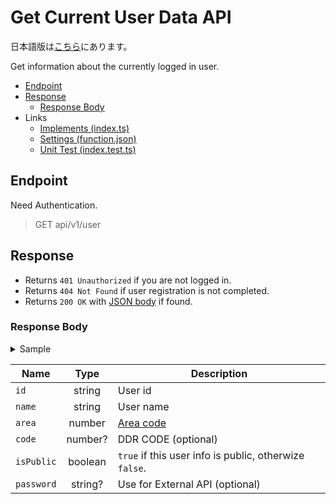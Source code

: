 # Get Current User Data API

日本語版は[こちら](./README-ja.md)にあります。

Get information about the currently logged in user.

- [Endpoint](#endpoint)
- [Response](#response)
  - [Response Body](#response-body)
- Links
  - [Implements (index.ts)](index.ts)
  - [Settings (function.json)](function.json)
  - [Unit Test (index.test.ts)](index.test.ts)

## Endpoint

Need Authentication.

> GET api/v1/user

## Response

- Returns `401 Unauthorized` if you are not logged in.
- Returns `404 Not Found` if user registration is not completed.
- Returns `200 OK` with [JSON body](#response-body) if found.

### Response Body

<details>
  <summary>Sample</summary>

```json
{
  "id": "afro0001",
  "name": "AFRO",
  "area": 13,
  "code": 10000000,
  "isPublic": false,
  "password": "********"
}
```

</details>

|Name|Type|Description|
|----|:--:|-----------|
|`id`|string|User id|
|`name`|string|User name|
|`area`|number|[Area code](../../docs/db/users.md#area)|
|`code`|number?|DDR CODE (optional)|
|`isPublic`|boolean|`true` if this user info is public, otherwize `false`.|
|`password`|string?|Use for External API (optional)|
